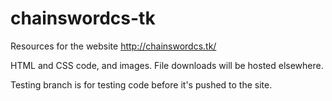 # chainswordcs-tk

Resources for the website http://chainswordcs.tk/

HTML and CSS code, and images. File downloads will be hosted elsewhere.

Testing branch is for testing code before it's pushed to the site.

